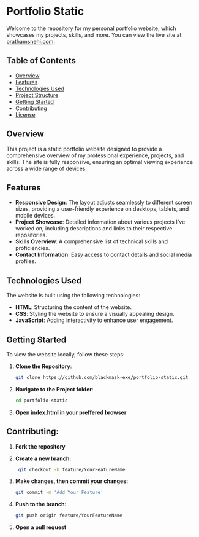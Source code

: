 # Portfolio Static

Welcome to the repository for my personal portfolio website, which showcases my projects, skills, and more. You can view the live site at [prathamsnehi.com](https://prathamsnehi.com).

## Table of Contents

- [Overview](#overview)
- [Features](#features)
- [Technologies Used](#technologies-used)
- [Project Structure](#project-structure)
- [Getting Started](#getting-started)
- [Contributing](#contributing)
- [License](#license)

## Overview

This project is a static portfolio website designed to provide a comprehensive overview of my professional experience, projects, and skills. The site is fully responsive, ensuring an optimal viewing experience across a wide range of devices.

## Features

- **Responsive Design**: The layout adjusts seamlessly to different screen sizes, providing a user-friendly experience on desktops, tablets, and mobile devices.
- **Project Showcase**: Detailed information about various projects I've worked on, including descriptions and links to their respective repositories.
- **Skills Overview**: A comprehensive list of technical skills and proficiencies.
- **Contact Information**: Easy access to contact details and social media profiles.

## Technologies Used

The website is built using the following technologies:

- **HTML**: Structuring the content of the website.
- **CSS**: Styling the website to ensure a visually appealing design.
- **JavaScript**: Adding interactivity to enhance user engagement.

## Getting Started

To view the website locally, follow these steps:

1. **Clone the Repository**:

   ```bash
   git clone https://github.com/blackmask-exe/portfolio-static.git
   ```

2. **Navigate to the Project folder**:

   ```bash
   cd portfolio-static
   ```

3. **Open index.html in your preffered browser**

## Contributing:

1. **Fork the repository**

2. **Create a new branch:**

   ```bash
    git checkout -b feature/YourFeatureName

   ```

3. **Make changes, then commit your changes:**

   ```bash
   git commit -m 'Add Your Feature'
   ```

4. **Push to the branch:**

   ```bash
   git push origin feature/YourFeatureName
   ```

5. **Open a pull request**
